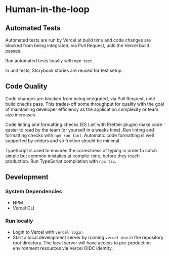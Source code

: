 # Human-in-the-loop

## Automated Tests
Automated tests are run by Vercel at build time and code changes are blocked from being integrated, via Pull Request, until the Vercel build passes.

Run automated tests locally with `npm test`.

In unit tests, Storybook stories are reused for test setup.

## Code Quality
Code changes are blocked from being integrated, via Pull Request, until build checks pass. This trades-off some throughput for quality with the goal of maintaining developer efficiency as the application complexity or team size increases.

Code linting and formatting checks (ES Lint with Prettier plugin) make code easier to read by the team (or yourself in a weeks time). Run linting and formatting checks with `npm run lint`. Automatic code formatting is well supported by editors and so friction should be minimal.

TypeScript is used to ensures the correctness of typing in order to catch simple but common mistakes at compile-time, before they reach production. Run TypeScript compilation with `npx tsc`. 

## Development

### System Dependencies
* NPM
* Vercel CLI

### Run locally
* Login to Vercel with `vercel login`
* Start a local development server by running `vercel dev` in the repository root directory. The local server will have access to pre-production environment resources via Vercel OIDC identity.

